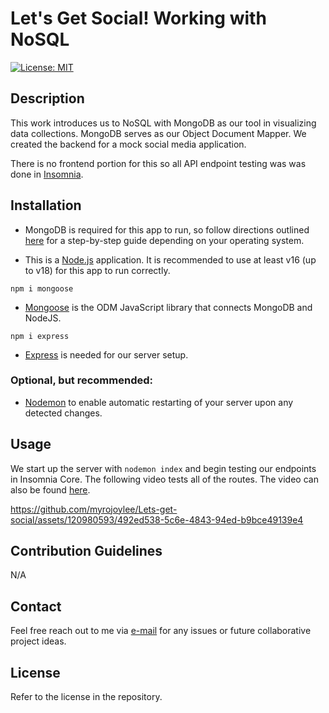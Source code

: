 # Let's Get Social! Working with NoSQL

[![License: MIT](https://img.shields.io/badge/License-MIT-yellow.svg)](https://opensource.org/licenses/MIT)

## Description

This work introduces us to NoSQL with MongoDB as our tool in visualizing data collections. MongoDB serves as our Object Document Mapper. We created the backend for a mock social media application.

There is no frontend portion for this so all API endpoint testing was was done in [Insomnia](https://insomnia.rest/).

## Installation

- MongoDB is required for this app to run, so follow directions outlined [here](https://coding-boot-camp.github.io/full-stack/mongodb/how-to-install-mongodb) for a step-by-step guide depending on your operating system.

- This is a [Node.js](https://nodejs.org/en) application. It is recommended to use at least v16 (up to v18) for this app to run correctly.

`npm i mongoose`

- [Mongoose](https://mongoosejs.com/) is the ODM JavaScript library that connects MongoDB and NodeJS.

`npm i express`

- [Express](https://expressjs.com/) is needed for our server setup.

### Optional, but recommended:

- [Nodemon](https://nodemon.io/) to enable automatic restarting of your server upon any detected changes.

## Usage

We start up the server with `nodemon index` and begin testing our endpoints in Insomnia Core. The following video tests all of the routes. The video can also be found [here](https://drive.google.com/file/d/1i-r2_mY8GvPFHTNZgMpnDiGvLdBl00js/view?usp=sharing).

https://github.com/myrojoylee/Lets-get-social/assets/120980593/492ed538-5c6e-4843-94ed-b9bce49139e4

## Contribution Guidelines

N/A

## Contact

Feel free reach out to me via [e-mail](mailto:myro.joy.olida.092282@gmail.com) for any issues or future collaborative project ideas.

## License

Refer to the license in the repository.
